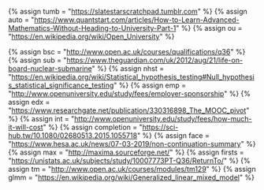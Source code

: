 {%	assign tumb = "https://slatestarscratchpad.tumblr.com"		%}
{%	assign auto = "https://www.quantstart.com/articles/How-to-Learn-Advanced-Mathematics-Without-Heading-to-University-Part-1"	%}
{%	assign ou = "https://en.wikipedia.org/wiki/Open_University"	%}

{%	assign bsc = "http://www.open.ac.uk/courses/qualifications/q36"			%}
{% 	assign sub = "https://www.theguardian.com/uk/2012/aug/21/life-on-board-nuclear-submarine"	%}
{% 	assign nhst = "https://en.wikipedia.org/wiki/Statistical_hypothesis_testing#Null_hypothesis_statistical_significance_testing"		%}
{% 	assign emp = "http://www.openuniversity.edu/study/fees/employer-sponsorship"		%}
{% 	assign edx = "https://www.researchgate.net/publication/330316898_The_MOOC_pivot"	%}
{% 	assign int = "http://www.openuniversity.edu/study/fees/how-much-it-will-cost"		%}
{%	assign completion = "https://sci-hub.tw/10.1080/02680513.2015.1055718"				%}
{%	assign face = "https://www.hesa.ac.uk/news/07-03-2019/non-continuation-summary"		%}
{%	assign max = "http://maxima.sourceforge.net/"	%}
{%	assign firsts = "https://unistats.ac.uk/subjects/study/10007773PT-Q36/ReturnTo/"		%}
{%	assign tm = "http://www.open.ac.uk/courses/modules/tm129"						%}
{%	assign glmm = "https://en.wikipedia.org/wiki/Generalized_linear_mixed_model"		%}